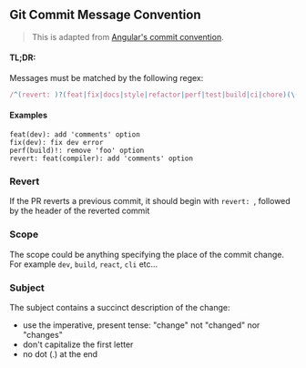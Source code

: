 ## Git Commit Message Convention

> This is adapted from [Angular's commit convention](https://github.com/conventional-changelog/conventional-changelog/tree/master/packages/conventional-changelog-angular).

#### TL;DR:

Messages must be matched by the following regex:

<!-- prettier-ignore -->
```js
/^(revert: )?(feat|fix|docs|style|refactor|perf|test|build|ci|chore)(\(.+\))?!?: .{1,50}/
```

#### Examples

```
feat(dev): add 'comments' option
fix(dev): fix dev error
perf(build)!: remove 'foo' option
revert: feat(compiler): add 'comments' option
```

### Revert

If the PR reverts a previous commit, it should begin with `revert: `, followed by the header of the reverted commit

### Scope

The scope could be anything specifying the place of the commit change. For example `dev`, `build`, `react`, `cli` etc...

### Subject

The subject contains a succinct description of the change:

- use the imperative, present tense: "change" not "changed" nor "changes"
- don't capitalize the first letter
- no dot (.) at the end